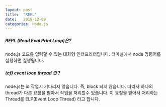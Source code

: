 ```yaml
---
layout: post
title:  "REPL"
date:   2018-12-09
categories: Node.js
---
```


##### REPL (Read Eval Print Loop)은?

node.js 코드를 입력할 수 있는 대화형 인터프리터입니다. 터미널에서 node 명령어를 실행하면 실행됩니다.

##### (cf) event loop thread 란 ? 

node.js는 io 작업시 기다리지 않습니다. 즉, block 되지 않습니다. 따라서 하나의 thread가 다른 요청을 받아서 작업을 처리할수 있습니다. 이 요청을 받아서 처리하는 Thread를 ELP(Event Loop Thread) 라고 합니다.